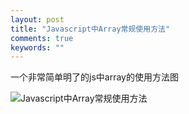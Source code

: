```yaml
---
layout: post
title: "Javascript中Array常规使用方法"
comments: true
keywords: ""
---
```


一个非常简单明了的js中array的使用方法图

![](http://7xp1dj.com1.z0.glb.clouddn.com/javascript_array_use.gif "Javascript中Array常规使用方法")